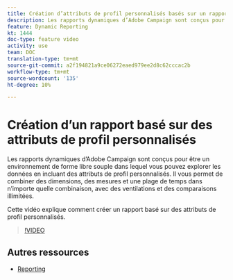 ```yaml
---
title: Création d’attributs de profil personnalisés basés sur un rapport
description: Les rapports dynamiques d’Adobe Campaign sont conçus pour être un environnement de forme libre et flexible dans lequel vous pouvez explorer les données en incluant des attributs de profil personnalisés. Il vous permet de combiner des dimensions, des mesures et une plage de temps dans n’importe quelle combinaison, avec des ventilations et des comparaisons illimitées. Cette vidéo explique comment créer un rapport basé sur des attributs de profil personnalisés.
feature: Dynamic Reporting
kt: 1444
doc-type: feature video
activity: use
team: DOC
translation-type: tm+mt
source-git-commit: a2f194821a9ce06272eaed979ee2d8c62cccac2b
workflow-type: tm+mt
source-wordcount: '135'
ht-degree: 10%

---
```



# Création d’un rapport basé sur des attributs de profil personnalisés

Les rapports  dynamiques d’Adobe Campaign sont conçus pour être un environnement de forme libre souple dans lequel vous pouvez explorer les données en incluant des attributs de profil personnalisés. Il vous permet de combiner des dimensions, des mesures et une plage de temps dans n’importe quelle combinaison, avec des ventilations et des comparaisons illimitées.

Cette vidéo explique comment créer un rapport basé sur des attributs de profil personnalisés.

>[!VIDEO](https://video.tv.adobe.com/v/28204?quality=12)

## Autres ressources

* [Reporting](https://docs.adobe.com/content/help/fr-FR/campaign-standard/using/reporting/about-reporting/about-dynamic-reports.html)
